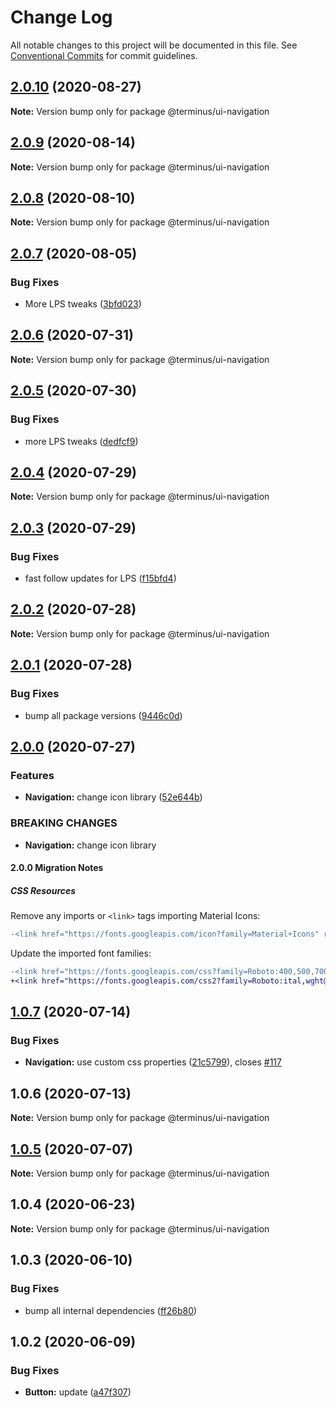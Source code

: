 # Change Log

All notable changes to this project will be documented in this file.
See [Conventional Commits](https://conventionalcommits.org) for commit guidelines.

## [2.0.10](https://github.com/GetTerminus/terminus-oss/compare/@terminus/ui-navigation@2.0.9...@terminus/ui-navigation@2.0.10) (2020-08-27)

**Note:** Version bump only for package @terminus/ui-navigation





## [2.0.9](https://github.com/GetTerminus/terminus-oss/compare/@terminus/ui-navigation@2.0.8...@terminus/ui-navigation@2.0.9) (2020-08-14)

**Note:** Version bump only for package @terminus/ui-navigation





## [2.0.8](https://github.com/GetTerminus/terminus-oss/compare/@terminus/ui-navigation@2.0.7...@terminus/ui-navigation@2.0.8) (2020-08-10)

**Note:** Version bump only for package @terminus/ui-navigation

## [2.0.7](https://github.com/GetTerminus/terminus-oss/compare/@terminus/ui-navigation@2.0.6...@terminus/ui-navigation@2.0.7) (2020-08-05)

### Bug Fixes

* More LPS tweaks ([3bfd023](https://github.com/GetTerminus/terminus-oss/commit/3bfd023788f06b3bd609493d3308f902c11f0dcd))

## [2.0.6](https://github.com/GetTerminus/terminus-oss/compare/@terminus/ui-navigation@2.0.5...@terminus/ui-navigation@2.0.6) (2020-07-31)

**Note:** Version bump only for package @terminus/ui-navigation

## [2.0.5](https://github.com/GetTerminus/terminus-oss/compare/@terminus/ui-navigation@2.0.4...@terminus/ui-navigation@2.0.5) (2020-07-30)

### Bug Fixes

* more LPS tweaks ([dedfcf9](https://github.com/GetTerminus/terminus-oss/commit/dedfcf947e3bcd33041b388ccab9bcc5bf273f51))

## [2.0.4](https://github.com/GetTerminus/terminus-oss/compare/@terminus/ui-navigation@2.0.3...@terminus/ui-navigation@2.0.4) (2020-07-29)

**Note:** Version bump only for package @terminus/ui-navigation

## [2.0.3](https://github.com/GetTerminus/terminus-oss/compare/@terminus/ui-navigation@2.0.2...@terminus/ui-navigation@2.0.3) (2020-07-29)

### Bug Fixes

* fast follow updates for LPS ([f15bfd4](https://github.com/GetTerminus/terminus-oss/commit/f15bfd4fa088da2fea76e9964c664bad8844e740))

## [2.0.2](https://github.com/GetTerminus/terminus-oss/compare/@terminus/ui-navigation@2.0.1...@terminus/ui-navigation@2.0.2) (2020-07-28)

**Note:** Version bump only for package @terminus/ui-navigation

## [2.0.1](https://github.com/GetTerminus/terminus-oss/compare/@terminus/ui-navigation@2.0.0...@terminus/ui-navigation@2.0.1) (2020-07-28)

### Bug Fixes

* bump all package versions ([9446c0d](https://github.com/GetTerminus/terminus-oss/commit/9446c0d5cde3bd693cfba7cabbfd2db443a47b00))

## [2.0.0](https://github.com/GetTerminus/terminus-oss/compare/@terminus/ui-navigation@1.0.7...@terminus/ui-navigation@2.0.0) (2020-07-27)

### Features

* **Navigation:** change icon library ([52e644b](https://github.com/GetTerminus/terminus-oss/commit/52e644b5908f3557bcd340ac429c9d881dbb3a0f))

### BREAKING CHANGES

* **Navigation:** change icon library

#### 2.0.0 Migration Notes

##### CSS Resources

Remove any imports or `<link>` tags importing Material Icons:

```diff
-<link href="https://fonts.googleapis.com/icon?family=Material+Icons" rel="stylesheet">
```

Update the imported font families:

```diff
-<link href="https://fonts.googleapis.com/css?family=Roboto:400,500,700" rel="stylesheet">
+<link href="https://fonts.googleapis.com/css2?family=Roboto:ital,wght@0,400;0,500;0,700;1,400&display=swap" rel="stylesheet">
```

## [1.0.7](https://github.com/GetTerminus/terminus-oss/compare/@terminus/ui-navigation@1.0.6...@terminus/ui-navigation@1.0.7) (2020-07-14)

### Bug Fixes

* **Navigation:** use custom css properties ([21c5799](https://github.com/GetTerminus/terminus-oss/commit/21c5799cd299656450102eda99ab20ce7da5deab)), closes [#117](https://github.com/GetTerminus/terminus-oss/issues/117)

## 1.0.6 (2020-07-13)

**Note:** Version bump only for package @terminus/ui-navigation

## [1.0.5](https://github.com/GetTerminus/terminus-oss/compare/@terminus/ui-navigation@1.0.4...@terminus/ui-navigation@1.0.5) (2020-07-07)

**Note:** Version bump only for package @terminus/ui-navigation

## 1.0.4 (2020-06-23)

**Note:** Version bump only for package @terminus/ui-navigation

## 1.0.3 (2020-06-10)

### Bug Fixes

* bump all internal dependencies ([ff26b80](https://github.com/GetTerminus/terminus-oss/commit/ff26b806bb599401f006996be5b567a378e68ef3))

## 1.0.2 (2020-06-09)

### Bug Fixes

* **Button:** update ([a47f307](https://github.com/GetTerminus/terminus-oss/commit/a47f30757b9216d6ee76788c117e76eacf5289e5))
